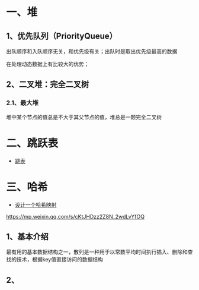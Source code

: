 
# 一、堆

## 1、优先队列（PriorityQueue）

出队顺序和入队顺序无关，和优先级有关；出队时是取出优先级最高的数据

在处理动态数据上有比较大的优势；

## 2、二叉堆：完全二叉树

### 2.1、最大堆

堆中某个节点的值总是不大于其父节点的值，堆总是一颗完全二叉树


# 二、跳跃表

- [跳表](https://mp.weixin.qq.com/s/drEJPZw7iYiwtMlRI--L6g)


# 三、哈希

- [设计一个哈希映射](https://leetcode-cn.com/problems/design-hashmap/)

https://mp.weixin.qq.com/s/cKtJHDzz2Z8N_2wdLvYfOQ


## 1、基本介绍

最有用的基本数据结构之一，散列是一种用于以常数平均时间执行插入、删除和查找的技术，根据key值直接访问的数据结构

## 2、





